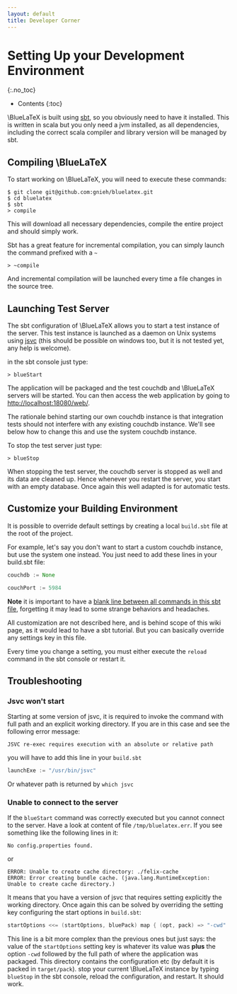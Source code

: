 ```yaml
---
layout: default
title: Developer Corner
---
```


# Setting Up your Development Environment
{:.no_toc}

* Contents
{:toc}

\BlueLaTeX is built using [sbt](http://www.scala-sbt.org/), so you obviously need to have it installed. This is written in scala but you only need a jvm installed, as all dependencies, including the correct scala compiler and library version will be managed by sbt.

## Compiling \BlueLaTeX

To start working on \BlueLaTeX, you will need to execute these commands:

```shell
$ git clone git@github.com:gnieh/bluelatex.git
$ cd bluelatex
$ sbt
> compile
```

This will download all necessary dependencies, compile the entire project and should simply work.

Sbt has a great feature for incremental compilation, you can simply launch the command prefixed with a `~`

```shell
> ~compile
```

And incremental compilation will be launched every time a file changes in the source tree.

## Launching Test Server

The sbt configuration of \BlueLaTeX allows you to start a test instance of the server. This test instance is launched as a daemon on Unix systems using [jsvc](http://commons.apache.org/proper/commons-daemon/jsvc.html) (this should be possible on windows too, but it is not tested yet, any help is welcome).

in the sbt console just type:

```shell
> blueStart
```

The application will be packaged and the test couchdb and \BlueLaTeX servers will be started. You can then access the web application by going to [http://localhost:18080/web/](http://localhost:18080/web/).

The rationale behind starting our own couchdb instance is that integration tests should not interfere with any existing couchdb instance. We'll see below how to change this and use the system couchdb instance.

To stop the test server just type:

```shell
> blueStop
```

When stopping the test server, the couchdb server is stopped as well and its data are cleaned up. Hence whenever you restart the server, you start with an empty database.
Once again this well adapted is for automatic tests.

## Customize your Building Environment

It is possible to override default settings by creating a local `build.sbt` file at the root of the project.

For example, let's say you don't want to start a custom couchdb instance, but use the system one instead. You just need to add these lines in your build.sbt file:

```scala
couchdb := None

couchPort := 5984
```

**Note** it is important to have a [blank line between all commands in this sbt file](http://www.scala-sbt.org/release/docs/Getting-Started/Basic-Def.html#how-build-sbt-defines-settings), forgetting it may lead to some strange behaviors and headaches.

All customization are not described here, and is behind scope of this wiki page, as it would lead to have a sbt tutorial. But you can basically override any settings key in this file.

Every time you change a setting, you must either execute the `reload` command in the sbt console or restart it.

## Troubleshooting

### Jsvc won't start

Starting at some version of jsvc, it is required to invoke the command with full path and an explicit working directory. If you are in this case and see the following error message:

```
JSVC re-exec requires execution with an absolute or relative path
```

you will have to add this line in your `build.sbt`

```scala
launchExe := "/usr/bin/jsvc"
```

Or whatever path is returned by `which jsvc`

### Unable to connect to the server 

If the `blueStart` command was correctly executed but you cannot connect to the server. Have a look at content of file `/tmp/bluelatex.err`. If you see something like the following lines in it:

```
No config.properties found.
```
or

```
ERROR: Unable to create cache directory: ./felix-cache
ERROR: Error creating bundle cache. (java.lang.RuntimeException: Unable to create cache directory.)
```

It means that you have a version of jsvc that requires setting explicitly the working directory.
Once again this can be solved by overriding the setting key configuring the start options in `build.sbt`:

```scala
startOptions <<= (startOptions, bluePack) map { (opt, pack) => "-cwd" :: pack.getCanonicalPath :: opt }
```


This line is a bit more complex than the previous ones but just says: the value of the `startOptions` setting key is whatever its value was **plus** the option `-cwd` followed by the full path of where the application was packaged.
This directory contains the configuration etc (by default it is packed in `target/pack`). stop your current \BlueLaTeX instance by typing `blueStop`  in the sbt console, reload the configuration, and restart. It should work.

